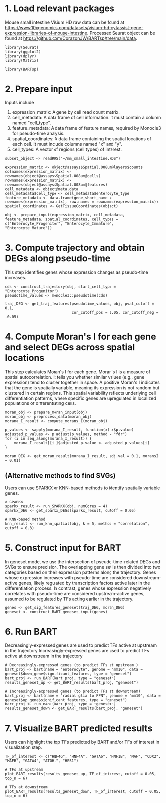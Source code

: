 # 1. Load relevant packages

 Mouse small intestine Visium HD raw data can be found at https://www.10xgenomics.com/datasets/visium-hd-cytassist-gene-expression-libraries-of-mouse-intestine. Processed Seurat object can be found at https://github.com/CorazonJW/BARTsp/tree/main/data.
 
```{r, echo=TRUE, results='markup'}
library(Seurat)
library(ggplot2)
library(dplyr)
library(Matrix)

library(BARTsp)
```

# 2. Prepare input

Inputs include
1. expression_matrix: A gene by cell read count matrix. 
2. cell_metadata: A data frame of cell information. It must contain a column named "cell_type". 
3. feature_metadata: A data frame of feature names, required by Monocle3 for pseudo-time analysis. 
4. spatial_coordinates: A data frame containing the spatial locations of each cell. It must include columns named "x" and "y". 
5. cell_types: A vector of regions (cell types) of interest. 

```{r, echo=TRUE, results='markup'}
subset_object <- readRDS("~/mm_small_intestine.RDS")

expression_matrix <- object@assays$Spatial.008um@layers$counts
colnames(expression_matrix) <- rownames(object@assays$Spatial.008um@cells)
rownames(expression_matrix) <- rownames(object@assays$Spatial.008um@features)
cell_metadata <- object@meta.data
cell_metadata$cell_type <- cell_metadata$enterocyte_type
feature_metadata <- data.frame(gene_short_name = rownames(expression_matrix), row.names = rownames(expression_matrix))
spatial_coordinates <- GetTissueCoordinates(object)

obj <- prepare_input(expression_matrix, cell_metadata, feature_metadata, spatial_coordinates, cell_types = c("Enterocyte_Progenitor", "Enterocyte_Immature", "Enterocyte_Mature"))
```

# 3. Compute trajectory and obtain DEGs along pseudo-time

This step identifies genes whose expression changes as pseudo-time increases. 

```{r, echo=TRUE, results='markup'}
cds <- construct_trajectory(obj, start_cell_type = "Enterocyte_Progenitor")
pseudotime_values <- monocle3::pseudotime(cds)

traj_DEG <- get_traj_features(pseudotime_values, obj, pval_cutoff = 0.1, 
                              cor_cutoff_pos = 0.05, cor_cutoff_neg = -0.05)
```

# 4. Compute Moran's I for each gene and select DEGs across spatial locations

This step calculates Moran's I for each gene. Moran's I is a measure of spatial autocorrelation. It tells you whether similar values (e.g., gene expression) tend to cluster together in space. A positive Moran's I indicates that the gene is spatially variable, meaning its expression is not random but clustered in certain regions. This spatial variability reflects underlying cell differentiation patterns, where specific genes are upregulated in localized populations of differentiating cells.

```{r, echo=TRUE, results='markup'}
moran_obj <- prepare_moran_input(obj)
moran_obj <- preprocess_data(moran_obj)
morana_I_result <- compute_morans_I(moran_obj)

p_values <- sapply(morana_I_result, function(x) x$p.value)
adjusted_p_values <- p.adjust(p_values, method = "fdr")
for (i in seq_along(morana_I_result)) {
    morana_I_result[[i]]$adjusted_p.value <- adjusted_p_values[i]
}

moran_DEG <- get_moran_result(morana_I_result, adj.val = 0.1, moransI = 0.01)
```

## (Alternative methods to find SVGs)

Users can use SPARKX or KNN-based methods to identify spatially variable genes. 

```{r, echo=TRUE, results='markup'}
# SPARKX
sparkx_result <- run_SPARKX(obj, numCores = 4)
sparkx_DEG <- get_sparkx_DEGs(sparkx_result, cutoff = 0.05)

# KNN-based method
knn_result <- run_knn_spatial(obj, k = 5, method = "correlation", cutoff = 0.3)
```

# 5. Construct input for BART

In geneset mode, we use the intersection of pseudo-time-related DEGs and SVGs to ensure precision. The overlapping gene set is then divided into two categories based on their expression patterns along the trajectory. Genes whose expression increases with pseudo-time are considered downstream-active genes, likely regulated by transcription factors active later in the differentiation process. In contrast, genes whose expression negatively correlates with pseudo-time are considered upstream-active genes, assumed to be regulated by TFs acting earlier in the trajectory.

```{r, echo=TRUE, results='markup'}
genes <- get_sig_features_geneset(traj_DEG, moran_DEG)
geneset <- construct_BART_geneset_input(genes)
```

# 6. Run BART

Decreasingly-expressed genes are used to predict TFs active at upstream in the trajectory
Increasingly-expressed genes are used to predict TFs active at downstream in the trajectory

```{r, echo=TRUE, results='markup'}
# Decreasingly-expressed genes (to predict TFs at upstream )
bart_proj <- bart(name = "enterocyte", genome = "mm10", data = geneset$down_gene$significant_features, type = "geneset")
bart_proj <- run_BART(bart_proj, type = "geneset")
results_geneset_up <- get_BART_results(bart_proj, "geneset")

# Increasingly-expressed genes (to predict TFs at downstream)
bart_proj <- bart(name = "radial glia to PPN", genome = "mm10", data = geneset$up_gene$significant_features, type = "geneset")
bart_proj <- run_BART(bart_proj, type = "geneset")
results_geneset_down <- get_BART_results(bart_proj, "geneset")
```

# 7. Visualize BART predicted results

Users can highlight the top TFs predicted by BART and/or TFs of interest in visualization step. 

```{r, echo=TRUE, results='markup', fig.width=10, fig.height=8}
TF_of_interest <- c("HNF4G", "HNF4A", "GATA6", "HNF1B", "MAF", "CDX2", "MAFB", "GATA4", "ATOH1", "HES1")

# TFs at upstream
plot_BART_results(results_geneset_up, TF_of_interest, cutoff = 0.05, top_n = 6)

# TFs at downstream
plot_BART_results(results_geneset_down, TF_of_interest, cutoff = 0.05, top_n = 6)
```
